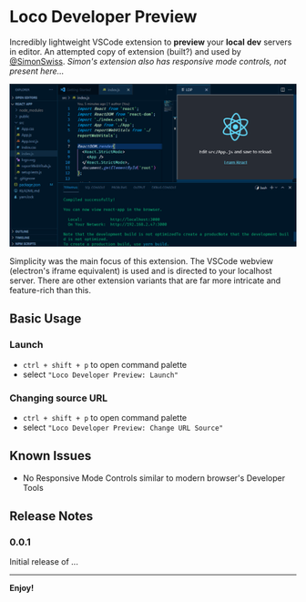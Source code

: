 # Loco Developer Preview 

 Incredibly lightweight VSCode extension to **preview** your **local** **dev** servers in editor.
 An attempted copy of extension (built?) and used by [@SimonSwiss](https://twitter.com/simonswiss). _Simon's extension also has responsive mode controls, not present here..._

![LDP demo](./img/preview-demo.png)

Simplicity was the main focus of this extension. The VSCode webview (electron's iframe equivalent) is used and is directed to your localhost server. There are other extension variants that are far more intricate and feature-rich than this.
## Basic Usage
### Launch
- `ctrl + shift + p` to open command palette 
- select `"Loco Developer Preview: Launch"`

### Changing source URL

- `ctrl + shift + p` to open command palette 
- select `"Loco Developer Preview: Change URL Source"`

## Known Issues
- No Responsive Mode Controls similar to modern browser's Developer Tools

## Release Notes

### 0.0.1

Initial release of ...


-----------------------------------------------------------------------------------------------------------

**Enjoy!**
